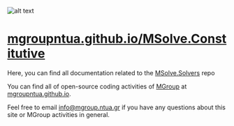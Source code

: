 ![alt text](http://mgroup.ntua.gr/wp-content/uploads/2018/05/MGroup52.png "MGroup")

[mgroupntua.github.io/MSolve.Constitutive](https://mgroupntua.github.io/MSolve.Constitutive)
===================

Here, you can find all documentation related to the [MSolve.Solvers](https://github.com/mgroupntua/MSolve.Constitutive) repo

You can find all of open-source coding activities of [MGroup](http://mgroup.ntua.gr) at [mgroupntua.github.io](https://mgroupntua.github.io).

Feel free to email [info@mgroup.ntua.gr](mailto:info@mgroup.ntua.gr) if you have any questions about this site or MGroup
activities in general.

